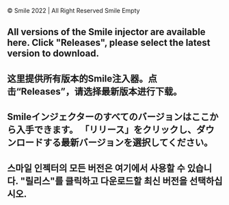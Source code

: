 © Smile 2022 | All Right Reserved Smile Empty

## All versions of the Smile injector are available here. Click "Releases", please select the latest version to download.

## 这里提供所有版本的Smile注入器。点击“Releases”，请选择最新版本进行下载。

## Smileインジェクターのすべてのバージョンはここから入手できます。 「リリース」をクリックし、ダウンロードする最新バージョンを選択してください。

## 스마일 인젝터의 모든 버전은 여기에서 사용할 수 있습니다. "릴리스"를 클릭하고 다운로드할 최신 버전을 선택하십시오.
